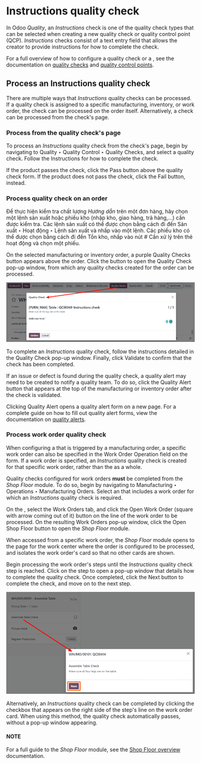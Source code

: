 # Instructions quality check

In Odoo *Quality*, an *Instructions* check is one of the quality check types that can be selected
when creating a new quality check or quality control point (QCP). *Instructions* checks consist of a
text entry field that allows the creator to provide instructions for how to complete the check.

For a full overview of how to configure a quality check or a , see the documentation on
[quality checks](../quality_management/quality_checks.md#quality-quality-management-quality-checks) and [quality control points](../quality_management/quality_control_points.md#quality-quality-management-quality-control-points).

## Process an Instructions quality check

There are multiple ways that *Instructions* quality checks can be processed. If a quality check is
assigned to a specific manufacturing, inventory, or work order, the check can be processed on the
order itself. Alternatively, a check can be processed from the check's page.

### Process from the quality check's page

To process an *Instructions* quality check from the check's page, begin by navigating to
Quality ‣ Quality Control ‣ Quality Checks, and select a quality check. Follow
the Instructions for how to complete the check.

If the product passes the check, click the Pass button above the quality check form. If
the product does not pass the check, click the Fail button, instead.

### Process quality check on an order

Để thực hiện kiểm tra chất lượng *Hướng dẫn* trên một đơn hàng, hãy chọn một lệnh sản xuất hoặc phiếu kho (nhập kho, giao hàng, trả hàng,...) cần được kiểm tra. Các lệnh sản xuất có thể được chọn bằng cách đi đến Sản xuất ‣ Hoạt động ‣ Lệnh sản xuất và nhấp vào một lệnh. Các phiếu kho có thể được chọn bằng cách đi đến Tồn kho, nhấp vào nút # Cần xử lý trên thẻ hoạt động và chọn một phiếu.

On the selected manufacturing or inventory order, a purple Quality Checks button appears
above the order. Click the button to open the Quality Check pop-up window, from which
any quality checks created for the order can be processed.

![The Quality Check pop-up window on a manufacturing or inventory order.](../../../../_images/quality-check-pop-up.png)

To complete an *Instructions* quality check, follow the instructions detailed in the
Quality Check pop-up window. Finally, click Validate to confirm that the
check has been completed.

If an issue or defect is found during the quality check, a quality alert may need to be created to
notify a quality team. To do so, click the Quality Alert button that appears at the top
of the manufacturing or inventory order after the check is validated.

Clicking Quality Alert opens a quality alert form on a new page. For a complete guide on
how to fill out quality alert forms, view the documentation on [quality alerts](../quality_management/quality_alerts.md#quality-quality-management-quality-alerts).

### Process work order quality check

When configuring a  that is triggered by a manufacturing order, a specific work order can also
be specified in the Work Order Operation field on the  form. If a work order is
specified, an *Instructions* quality check is created for that specific work order, rather than the
 as a whole.

Quality checks configured for work orders **must** be completed from the *Shop Floor* module. To do
so, begin by navigating to Manufacturing ‣ Operations ‣ Manufacturing Orders.
Select an  that includes a work order for which an *Instructions* quality check is required.

On the , select the Work Orders tab, and click the Open Work Order
(square with arrow coming out of it) button on the line of the work order to be processed. On the
resulting Work Orders pop-up window, click the Open Shop Floor button to
open the *Shop Floor* module.

When accessed from a specific work order, the *Shop Floor* module opens to the page for the work
center where the order is configured to be processed, and isolates the work order's card so that no
other cards are shown.

Begin processing the work order's steps until the *Instructions* quality check step is reached.
Click on the step to open a pop-up window that details how to complete the quality check. Once
completed, click the Next button to complete the check, and move on to the next step.

![An Instruction check as it appears in the Shop Floor module.](../../../../_images/instructions-check-shop-floor.png)

Alternatively, an *Instructions* quality check can be completed by clicking the checkbox that
appears on the right side of the step's line on the work order card. When using this method, the
quality check automatically passes, without a pop-up window appearing.

#### NOTE
For a full guide to the *Shop Floor* module, see the [Shop Floor overview](../../manufacturing/shop_floor/shop_floor_overview.md#manufacturing-shop-floor-shop-floor-overview) documentation.
